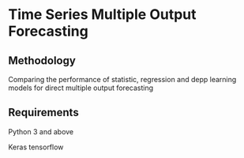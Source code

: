 # Time Series Multiple Output Forecasting

## Methodology
 
 Comparing the performance of statistic, regression and depp learning models for direct multiple output forecasting

## Requirements

 Python 3 and above

 Keras tensorflow 
